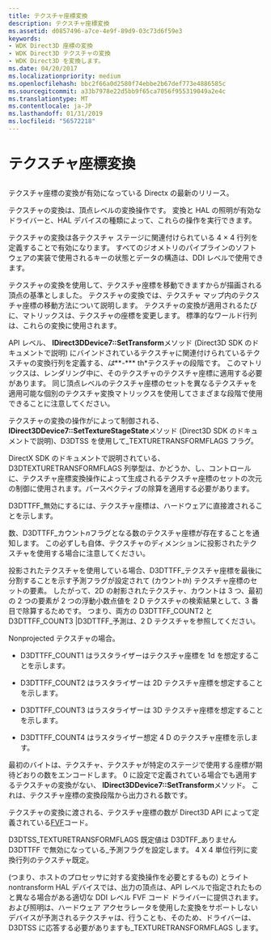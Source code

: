 ```yaml
---
title: テクスチャ座標変換
description: テクスチャ座標変換
ms.assetid: d0857496-a7ce-4e9f-89d9-03c73d6f59e3
keywords:
- WDK Direct3D 座標の変換
- WDK Direct3D テクスチャの変換
- WDK Direct3D を変換します。
ms.date: 04/20/2017
ms.localizationpriority: medium
ms.openlocfilehash: bbc2f66a0d2580f74ebbe2b67def773e4886585c
ms.sourcegitcommit: a33b7978e22d5bb9f65ca7056f955319049a2e4c
ms.translationtype: MT
ms.contentlocale: ja-JP
ms.lasthandoff: 01/31/2019
ms.locfileid: "56572218"
---
```

# <a name="texture-coordinate-transformations"></a>テクスチャ座標変換


## <span id="ddk_texture_coordinate_transformations_gg"></span><span id="DDK_TEXTURE_COORDINATE_TRANSFORMATIONS_GG"></span>


テクスチャ座標の変換が有効になっている Directx の最新のリリース。

テクスチャの変換は、頂点レベルの変換操作です。 変換と HAL の照明が有効なドライバーと、HAL デバイスの種類によって、これらの操作を実行できます。

テクスチャの変換は各テクスチャ ステージに関連付けられている 4 × 4 行列を定義することで有効になります。 すべてのジオメトリのパイプラインのソフトウェアの実装で使用されるキーの状態とデータの構造は、DDI レベルで使用できます。

テクスチャの変換を使用して、テクスチャ座標を移動できますからが描画される頂点の基準としました。 テクスチャの変換では、テクスチャ マップ内のテクスチャ座標の移動方法について説明します。 テクスチャの変換が適用されるたびに、マトリックスは、テクスチャの座標を変更します。 標準的なワールド行列は、これらの変換に使用されます。

API レベル、 **IDirect3DDevice7::SetTransform**メソッド (Direct3D SDK のドキュメントで説明) にバインドされているテクスチャに関連付けられているテクスチャの変換行列を定義する、*は***-*** th*テクスチャの段階です。 このマトリックスは、レンダリング中に、そのテクスチャのテクスチャ座標に適用する必要があります。 同じ頂点レベルのテクスチャ座標のセットを異なるテクスチャを適用可能な個別のテクスチャ変換マトリックスを使用してさまざまな段階で使用できることに注意してください。

テクスチャの変換の操作がによって制御される、 **IDirect3DDevice7::SetTextureStageState**メソッド (Direct3D SDK のドキュメントで説明)、D3DTSS を使用して\_TEXTURETRANSFORMFLAGS フラグ。

DirectX SDK のドキュメントで説明されている、D3DTEXTURETRANSFORMFLAGS 列挙型は、かどうか、し、コントロールに、テクスチャ座標変換操作によって生成されるテクスチャ座標のセットの次元の制御に使用されます。パースペクティブの除算を適用する必要があります。

D3DTTFF\_無効にするには、テクスチャ座標は、ハードウェアに直接渡されることを示します。

数、D3DTTFF\_カウント*n*フラグとなる数のテクスチャ座標が存在することを通知します。 この必ずしも自体、テクスチャのディメンションに投影されたテクスチャを使用する場合に注意してください。

投影されたテクスチャを使用している場合、D3DTTFF\_テクスチャ座標を最後に分割することを示す予測フラグが設定されて (カウント*th*) テクスチャ座標のセットの要素。 したがって、2D の射影されたテクスチャ、カウントは 3 つ、最初の 2 つの要素が 2 つの浮動小数点値を 2 D テクスチャの検索結果として、3 番目で除算するためです。 つまり、両方の D3DTTFF\_COUNT2 と D3DTTFF\_COUNT3 |D3DTTFF\_予測は、2 D テクスチャを参照してください。

Nonprojected テクスチャの場合。

-   D3DTTFF\_COUNT1 はラスタライザーはテクスチャ座標を 1d を想定することを示します。

-   D3DTTFF\_COUNT2 はラスタライザーは 2D テクスチャ座標を想定することを示します。

-   D3DTTFF\_COUNT3 はラスタライザーは 3D テクスチャ座標を想定することを示します。

-   D3DTTFF\_COUNT4 はラスタライザー想定 4 D のテクスチャ座標を示します。

最初のバイトは、テクスチャ、テクスチャが特定のステージで使用する座標が期待どおりの数をエンコードします。 0 に設定で定義されている場合でも適用するテクスチャの変換がない、 **IDirect3DDevice7::SetTransform**メソッド。 これは、テクスチャ座標の変換段階から出力される数です。

テクスチャの変換に渡される、テクスチャ座標の数が Direct3D API によって定義されている[FVF](fvf--flexible-vertex-format-.md)コード。

D3DTSS\_TEXTURETRANSFORMFLAGS 既定値は D3DTFF\_ありません D3DTTFF で無効になっている\_予測フラグを設定します。 4 X 4 単位行列に変換行列のテクスチャ既定。

(つまり、ホストのプロセッサに対する変換操作を必要とするもの) とライト nontransform HAL デバイスでは、出力の頂点は、API レベルで指定されたものと異なる場合がある適切な DDI レベル FVF コード ドライバーに提供されます。 および照明は、ハードウェア アクセラレータを使用した変換をサポートしないデバイスが予測されるテクスチャは、行うことも、そのため、ドライバーは、D3DTSS に応答する必要がありますも\_TEXTURETRANSFORMFLAGS します。

 

 





